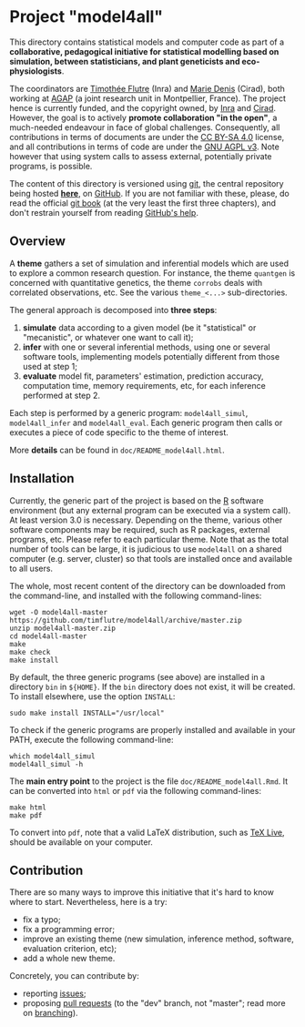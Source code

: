 Project "model4all"
===================

This directory contains statistical models and computer code as part of a **collaborative, pedagogical initiative for statistical modelling based on simulation, between statisticians, and plant geneticists and eco-physiologists**.

The coordinators are [Timothée Flutre](http://openwetware.org/wiki/User:Timothee_Flutre) (Inra) and [Marie Denis](https://www.researchgate.net/profile/Marie_Denis2) (Cirad), both working at [AGAP](http://umr-agap.cirad.fr/en) (a joint research unit in Montpellier, France).
The project hence is currently funded, and the copyright owned, by [Inra](https://en.wikipedia.org/wiki/Institut_national_de_la_recherche_agronomique) and [Cirad](https://en.wikipedia.org/wiki/Centre_de_coop%C3%A9ration_internationale_en_recherche_agronomique_pour_le_d%C3%A9veloppement).
However, the goal is to actively **promote collaboration "in the open"**, a much-needed endeavour in face of global challenges.
Consequently, all contributions in terms of documents are under the [CC BY-SA 4.0](http://creativecommons.org/licenses/by-sa/4.0/) license, and all contributions in terms of code are under the [GNU AGPL v3](https://www.gnu.org/licenses/agpl.html).
Note however that using system calls to assess external, potentially private programs, is possible.

The content of this directory is versioned using [git](https://en.wikipedia.org/wiki/Git_(software)), the central repository being hosted [**here**](https://github.com/timflutre/model4all), on [GitHub](https://en.wikipedia.org/wiki/GitHub).
If you are not familiar with these, please, do read the official [git book](https://www.git-scm.com/book/en/v2) (at the very least the first three chapters), and don't restrain yourself from reading [GitHub's help](https://help.github.com/).


Overview
--------

A **theme** gathers a set of simulation and inferential models which are used to explore a common research question.
For instance, the theme `quantgen` is concerned with quantitative genetics, the theme `corrobs` deals with correlated observations, etc.
See the various `theme_<...>` sub-directories.

The general approach is decomposed into **three steps**:
1. **simulate** data according to a given model (be it "statistical" or "mecanistic", or whatever one want to call it);
2. **infer** with one or several inferential methods, using one or several software tools, implementing models potentially different from those used at step 1;
3. **evaluate** model fit, parameters' estimation, prediction accuracy, computation time, memory requirements, etc, for each inference performed at step 2.

Each step is performed by a generic program: `model4all_simul`, `model4all_infer` and `model4all_eval`.
Each generic program then calls or executes a piece of code specific to the theme of interest.

More **details** can be found in `doc/README_model4all.html`.


Installation
------------

Currently, the generic part of the project is based on the [R](https://en.wikipedia.org/wiki/R_(programming_language)) software environment (but any external program can be executed via a system call).
At least version 3.0 is necessary.
Depending on the theme, various other software components may be required, such as R packages, external programs, etc.
Please refer to each particular theme.
Note that as the total number of tools can be large, it is judicious to use `model4all` on a shared computer (e.g. server, cluster) so that tools are installed once and available to all users.

The whole, most recent content of the directory can be downloaded from the command-line, and installed with the following command-lines:

```
wget -O model4all-master https://github.com/timflutre/model4all/archive/master.zip
unzip model4all-master.zip
cd model4all-master
make
make check
make install
```

By default, the three generic programs (see above) are installed in a directory `bin` in `${HOME}`.
If the `bin` directory does not exist, it will be created.
To install elsewhere, use the option `INSTALL`:

```
sudo make install INSTALL="/usr/local"
```

To check if the generic programs are properly installed and available in your PATH, execute the following command-line:

```
which model4all_simul
model4all_simul -h
```

The **main entry point** to the project is the file `doc/README_model4all.Rmd`.
It can be converted into `html` or `pdf` via the following command-lines:

```
make html
make pdf
```

To convert into `pdf`, note that a valid LaTeX distribution, such as [TeX Live](https://en.wikipedia.org/wiki/TeX_Live), should be available on your computer.


Contribution
------------

There are so many ways to improve this initiative that it's hard to know where to start.
Nevertheless, here is a try:
- fix a typo;
- fix a programming error;
- improve an existing theme (new simulation, inference method, software, evaluation criterion, etc);
- add a whole new theme.

Concretely, you can contribute by:
- reporting [issues](https://github.com/timflutre/model4all/issues);
- proposing [pull requests](https://github.com/timflutre/model4all/pulls) (to the "dev" branch, not "master"; read more on [branching](https://www.git-scm.com/book/en/v2/Git-Branching-Branches-in-a-Nutshell)).
